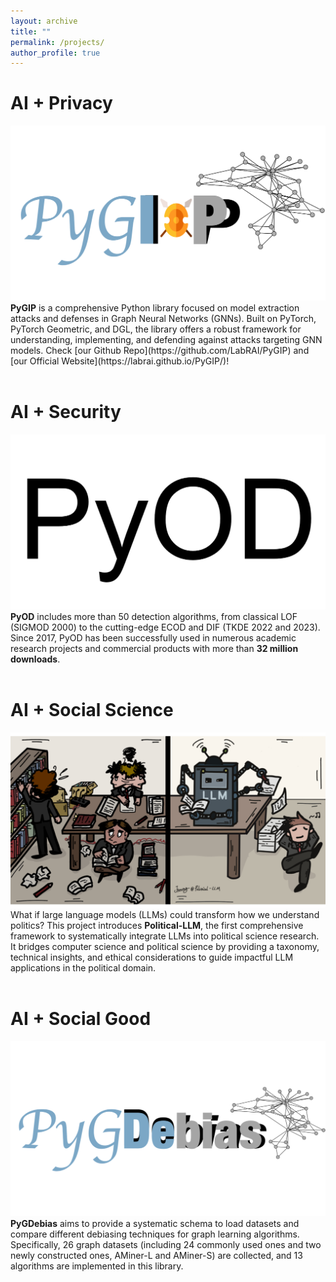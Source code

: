```yaml
---
layout: archive
title: ""
permalink: /projects/
author_profile: true
---
```



# AI + Privacy

<div class="rai-container">
  <!-- PyGIP -->
  <div class="rai-image-container">
    <a href="https://labrai.github.io/PyGIP/">
      <img src="../files/ip.png" alt="PyGIP Logo" class="rai-image">
    </a>
  </div>
  <div class="rai-text">
    <b>PyGIP</b> is a comprehensive Python library focused on model extraction attacks and defenses in Graph Neural Networks (GNNs). Built on PyTorch, PyTorch Geometric, and DGL, the library offers a robust framework for understanding, implementing, and defending against attacks targeting GNN models. Check [our Github Repo](https://github.com/LabRAI/PyGIP) and [our Official Website](https://labrai.github.io/PyGIP/)!
  </div>

<br>



# AI + Security


<div class="rai-container">
  
  <!-- PyOD V2 -->
  <div class="rai-image-container">
    <a href="https://pyod.readthedocs.io/en/latest/">
      <img src="../files/pyod.png" alt="PyOD Logo" class="rai-image">
    </a>
  </div>
  <div class="rai-text">
    <b>PyOD</b> includes more than 50 detection algorithms, from classical LOF (SIGMOD 2000) to the cutting-edge ECOD and DIF (TKDE 2022 and 2023). Since 2017, PyOD has been successfully used in numerous academic research projects and commercial products with more than <b>32 million downloads</b>.
  </div>

</div>

<br>


# AI + Social Science


<div class="rai-container">

  <!-- Political-LLM -->
  <div class="rai-image-container">
    <a href="http://political-llm.org/">
      <img src="../files/pllm.png" alt="Political-LLM Logo" class="rai-image">
    </a>
  </div>
  <div class="rai-text">
    What if large language models (LLMs) could transform how we understand politics? This project introduces <b>Political-LLM</b>, the first comprehensive framework to systematically integrate LLMs into political science research. It bridges computer science and political science by providing a taxonomy, technical insights, and ethical considerations to guide impactful LLM applications in the political domain.
  </div>

</div>

<br>

# AI + Social Good



<div class="rai-container">
  <!-- PyGDebias -->
  <div class="rai-image-container">
    <a href="https://github.com/yushundong/PyGDebias">
      <img src="../files/debias.png" alt="PyGDebias Logo" class="rai-image">
    </a>
  </div>
  <div class="rai-text">
    <b>PyGDebias</b> aims to provide a systematic schema to load datasets and compare different debiasing techniques for graph learning algorithms. Specifically, 26 graph datasets (including 24 commonly used ones and two newly constructed ones, AMiner-L and AMiner-S) are collected, and 13 algorithms are implemented in this library.
  </div>

</div>



</div>
